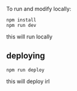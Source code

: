 

To run and modify locally:

```
npm install
npm run dev
```
this will run locally

## deploying

```
npm run deploy
```
this will deploy irl 